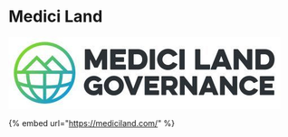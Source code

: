 # Medici Land

![mediciland.com](../../.gitbook/assets/mlg.jpg)

{% embed url="https://mediciland.com/" %}



